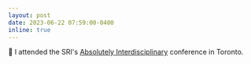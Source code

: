 ```yaml
---
layout: post
date: 2023-06-22 07:59:00-0400
inline: true
---
```


:notebook: I attended the SRI's [Absolutely Interdisciplinary](https://absolutelyinterdisciplinary.com/schedule-2023) conference in Toronto.
